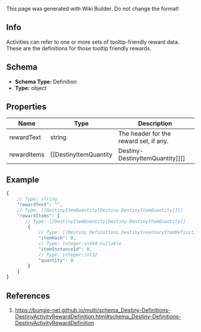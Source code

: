<span class="wiki-builder">This page was generated with Wiki Builder. Do not change the format!</span>

## Info
Activities can refer to one or more sets of tooltip-friendly reward data. These are the definitions for those tooltip friendly rewards.

## Schema
* **Schema Type:** Definition
* **Type:** object

## Properties
Name | Type | Description
---- | ---- | -----------
rewardText | string | The header for the reward set, if any.
rewardItems | [[DestinyItemQuantity|Destiny-DestinyItemQuantity]][] | The &quot;Items provided&quot; in the reward. This is almost always a pointer to a DestinyInventoryItemDefintion for an item that you can't actually earn in-game, but that has name/description/icon information for the vague concept of the rewards you will receive. This is because the actual reward generation is non-deterministic and extremely complicated, so the best the game can do is tell you what you'll get in vague terms. And so too shall we. Interesting trivia: you actually *do* earn these items when you complete the activity. They go into a single-slot bucket on your profile, which is how you see the pop-ups of these rewards when you complete an activity that match these &quot;dummy&quot; items. You can even see them if you look at the last one you earned in your profile-level inventory through the BNet API! Who said reading documentation is a waste of time?

## Example
```javascript
{
    // Type: string
    "rewardText": "",
    // Type: [[DestinyItemQuantity|Destiny-DestinyItemQuantity]][]
    "rewardItems": [
       // Type: [[DestinyItemQuantity|Destiny-DestinyItemQuantity]]
        {
            // Type: [[Destiny.Definitions.DestinyInventoryItemDefinition|Destiny-Definitions-DestinyInventoryItemDefinition]]:integer:uint32
            "itemHash": 0,
            // Type: integer:int64:nullable
            "itemInstanceId": 0,
            // Type: integer:int32
            "quantity": 0
        }
    ]
}

```

## References
1. https://bungie-net.github.io/multi/schema_Destiny-Definitions-DestinyActivityRewardDefinition.html#schema_Destiny-Definitions-DestinyActivityRewardDefinition
